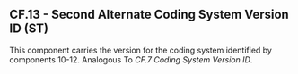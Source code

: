## CF.13 - Second Alternate Coding System Version ID (ST)

This component carries the version for the coding system identified by components 10-12. Analogous To _CF.7 Coding System Version ID_.
